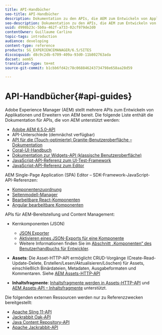 ```yaml
---
title: API-Handbücher
seo-title: API-Handbücher
description: Dokumentation zu den APIs, die AEM zum Entwickeln von Applikationen bereitstellt
seo-description: Dokumentation zu den APIs, die AEM zum Entwickeln von Applikationen bereitstellt
uuid: d998b23c-5b0a-462f-a733-02cf979de2d0
contentOwner: Guillaume Carlino
topic-tags: introduction
audience: developing
content-type: reference
products: SG_EXPERIENCEMANAGER/6.5/SITES
discoiquuid: d8c9c2db-6709-409a-93d0-11b802763ada
docset: aem65
translation-type: tm+mt
source-git-commit: b1cbb6fd42c78c068846243734798e658aa28d59

---
```



# API-Handbücher{#api-guides}

Adobe Experience Manager (AEM) stellt mehrere APIs zum Entwickeln von Applikationen und Erweitern von AEM bereit. Die folgende Liste enthält die Dokumentation für APIs, die von AEM unterstützt werden:

* [Adobe AEM 6.5.0-API](https://helpx.adobe.com/experience-manager/6-5/sites/developing/using/reference-materials/javadoc/index.html)
* API-Unterschiede (demnächst verfügbar)
* [API für die (Touch-optimierte) Granite-Benutzeroberfläche – Dokumentation](https://helpx.adobe.com/experience-manager/6-5/sites/developing/using/reference-materials/granite-ui/api/index.html)
* [Coral-UI-Handbuch](https://helpx.adobe.com/experience-manager/6-5/sites/developing/using/reference-materials/coral-ui/coralui3/index.html)
* [Dokumentation zur Widgets-API (klassische Benutzeroberfläche)](https://helpx.adobe.com/experience-manager/6-5/sites/developing/using/reference-materials/widgets-api/index.html)
* [JavaScript-API-Referenz zum UI-Test-Framework](https://helpx.adobe.com/experience-manager/6-5/sites/developing/using/reference-materials/test-api/index.html)
* [JavaScript-API-Referenz zum Editor](https://helpx.adobe.com/experience-manager/6-5/sites/developing/using/reference-materials/jsdoc/ui-touch/editor-core/index.html)

AEM Single-Page Application (SPA) Editor – SDK-Framework-JavaScript-API-Referenzen:

* [Komponentenzuordnung](https://www.npmjs.com/package/@adobe/cq-spa-component-mapping)
* [Seitenmodell-Manager](https://www.npmjs.com/package/@adobe/cq-spa-page-model-manager)
* [Bearbeitbare React-Komponenten](https://www.npmjs.com/package/@adobe/cq-react-editable-components)
* [Angular bearbeitbare Komponenten](https://www.npmjs.com/package/@adobe/cq-angular-editable-components)

APIs für AEM-Bereitstellung und Content Management:

* Kernkomponenten (JSON)

   * [JSON Exporter](/help/sites-developing/json-exporter.md)
   * [Aktivieren eines JSON-Exports für eine Komponente](/help/sites-developing/json-exporter-components.md)
   * Weitere Informationen finden Sie im [Abschnitt „Komponenten“ des Benutzerhandbuchs für Entwickler](https://helpx.adobe.com/experience-manager/6-5/sites/developing/user-guide.html?topic=/experience-manager/6-4/sites/developing/morehelp/components.ug.js).

* **Assets**: Die Asset-HTTP-API ermöglicht CRUD-Vorgänge (Create-Read-Update-Delete, Erstellen/Lesen/Aktualisieren/Löschen) für Assets, einschließlich Binärdateien, Metadaten, Ausgabeformaten und Kommentaren. Siehe [AEM Assets-HTTP-API](/help/assets/mac-api-assets.md)

* **Inhaltsfragmente**: [Inhaltsfragmente werden in Assets-HTTP-API](/help/assets/assets-api-content-fragments.md) und [AEM Assets-API – Inhaltsfragmente](https://helpx.adobe.com/experience-manager/6-5/sites/developing/using/reference-materials/assets-api-content-fragments/index.html) unterstützt.

Die folgenden externen Ressourcen werden nur zu Referenzzwecken bereitgestellt:

* [Apache Sling 11-API](https://sling.apache.org/apidocs/sling11/)
* [Jackrabbit Oak-API](https://jackrabbit.apache.org/oak/docs/oak_api/overview.html)
* [Java Content Repository-API](https://docs.adobe.com/docs/en/spec/javax.jcr/javadocs/jcr-2.0/index.html)
* [Apache Jackrabbit-API](https://jackrabbit.apache.org/api)
